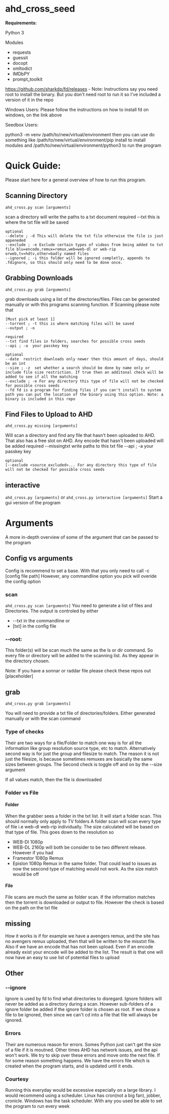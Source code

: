 # ahd_cross_seed
**Requirements:**

Python 3

Modules
- requests
- guessit
- docopt
- xmltodict
- IMDbPY
- prompt_toolkit

https://github.com/sharkdp/fd/releases - Note: Instructions say you need root to install the binary. But you don't need root to run it so I've included a version of it in the repo

Windows Users: Please follow the instructions on how to install fd on windows, on the link above

Seedbox Users:

python3 -m venv /path/to/new/virtual/environment then you can use do something like 
/path/to/new/virtual/environment/pip install to install modules and
/path/to/new/virtual/environment/python3 to run the program

# Quick Guide:
Please start here for a general overview of how to run this program. 
## Scanning Directory

`ahd_cross.py scan [arguments]` 

scan a directory will write the paths to a txt document
    required
    --txt this is where the txt file will be saved
    
    optional
    --delete ; -d This will delete the txt file otherwise the file is just appeneded
    --exclude ; -e Exclude certain types of videos from being added to txt file blu=encode,remux=remux,web=web-dl or web-rip orweb,tv=hdtv,other=badly named files
    --ignored ; -i this folder will be ignored completly, appends to .fdignore, so this should only need to be done once. 

## Grabbing Downloads
`ahd_cross.py grab [arguments]` 

grab downloads using a list of the directories/files. Files can be generated manually or with this programs scanning function. If Scanning please note that 

    
    [Must pick at least 1]
    --torrent ; -t this is where matching files will be saved
    --output ; -o
    
    required
    --txt find files in folders, searches for possible cross seeds
    --api ; -a  your passkey key

    optional
    --date  restrict downloads only newer then this amount of days, should be an int
    --size ; -z  set whether a search should be done by name only or include file size restriction. If true then an additonal check will be added to see if all the matching
    --exclude ; -e For any directory this type of file will not be checked for possible cross seeds
    --fd fd is a program for finding files if you can't install to system path you can put the location of the binary using this option. Note: a binary is included in this repo

## Find Files to Upload to AHD
`ahd_cross.py missing [arguments]`

Will scan a directory and find any file that hasn't been uploaded to AHD. That also has a free slot on AHD. Any encode that hasn't been uploaded will be added 
    required
    --missingtxt write paths to this txt file
    --api ; -a  your passkey key

    optional
    [--exclude <source_excluded>... For any directory this type of file will not be checked for possible cross seeds

## interactive
`ahd_cross.py [arguments]` or `ahd_cross.py interactive [arguments]` 
Start a gui version of the program


# Arguments 
A more in-depth overview of some of the argument that can be passed to the program

## Config vs arguments
Config is recommend to set a base. With that you only need to call -c [config file path]
However, any commandline option you pick will overide the config option


### scan
`ahd_cross.py scan [arguments]` 
You need to generate a list of files and Directories. The output is controled by either 
* --txt in the commandline or
* [txt] in the config file

### --root:
This  folder(s) will be scan much the same as the ls or dir command. So every file or directory will be added to the scanning list. As they appear in the directory chosen. 

Note: If you have a sonnar or raddar file please check these repos out [placeholder]

## grab
`ahd_cross.py grab [arguments]` 

You will need to provide a txt file of directories/folders. Either generated manually or with the scan command
### Type of checks

Their are two ways for a file/Folder to match one way is for all the information like group resolution source type, etc to match. 
Alternatively second way is for just the group and filesize to match. The reason it is not just the filesize, is because sometimes remuxes are basically the same sizes between groups. The Second check is toggle off and on by the --size argument

If all values match, then the file is downloaded

### Folder vs File
#### Folder
When the grabber sees a folder in the txt list. It will start a folder scan.
This should normally only apply to TV folders
A folder scan will scan every type of file i.e web-dl web-rip individually. The size calculated will be based on that type of file. This goes down to the resolution so 
* WEB-Dl 1080p
* WEB-DL 2160p 
will both be consider to be two different release. However if you had 
* Framestor 1080p Remux
* Epislon 1080p Remux in the same folder. 
That could lead to issues as now the sescond type of matching would not work. As the size match would be off

#### File
File scans are much the same as folder scan. If the information matches then the torrent is downloaded or output to file. However the check is based on the path on the txt file


## missing

How it works is if for example we have a avengers remux, and the site has no avengers remux uploaded, then that will be written to the misstxt file.
Also if we have an encode that has not been upload. Even if an encode already exist your encode will be added to the list.
The result is that one will now have an easy to use list of potential files to upload

## Other
### --ignore
Ignore is used by fd to find what directories to disregard.
Ignore folders will never be added as a directory during a scan. However sub-folders of a ignore folder be added if the ignore folder is chosen as root. 
If we chose a file to be ignored, then since we can't cd into a file that file will always be ignored. 


### Errors
Their are numerous reason for errors. Somes Python just can't get the size of a file if it is moutned. Other times AHD has network issues, and the api won't work. We try to skip over these errors and move onto the next file. If for some reason something happens. We have the errors file which is created when the program starts, and is updated until it ends.

### Courtesy
Running this everyday would be excessive especially on a large library. I would recommend using a scheduler. Linux has cron(not a big fan), jobber, cronicle. 
Windows has the task scheduler. With any you used be able to set the program to run every week



   
    
    
    
    
    
    
 
    
    
    
    


